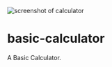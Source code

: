 ![screenshot of calculator](https://github.com/tanmay-shrimali/basic-calculator/assets/119653072/a001fe2f-44cc-4858-a5d6-0bc05d90c998)

# basic-calculator
A Basic Calculator.
